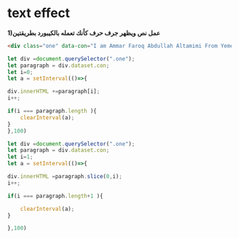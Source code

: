 # text effect

**1)عمل نص ويظهر جرف حرف كأنك تعمله بالكيبورد بطريقتين**
```html
<div class="one" data-con="I am Ammar Faroq Abdullah Altamimi From Yemen"></div>
```

```javascript
let div =document.querySelector(".one");
let paragraph = div.dataset.con;
let i=0;
let a = setInterval(()=>{

div.innerHTML +=paragraph[i];
i++;

if(i === paragraph.length ){
	clearInterval(a);
}
},100)

```


```javascript
let div =document.querySelector(".one");
let paragraph = div.dataset.con;
let i=1;
let a = setInterval(()=>{

div.innerHTML =paragraph.slice(0,i);
i++;

if(i === paragraph.length+1 ){

	clearInterval(a);
}

},100)
```
